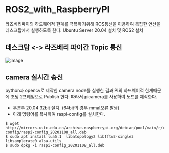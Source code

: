 # ROS2_with_RaspberryPI

라즈베리파이의 하드웨어적 한계를 극복하기위해 ROS통신을 이용하여 복잡한 연산을 데스크탑에서 실행하도록 한다.
Ubuntu Server 20.04 설치 및 ROS2 설치

## 데스크탑 <-> 라즈베리 파이간 Topic 통신
![image](https://user-images.githubusercontent.com/80799025/189473484-649adf2d-2f66-40dc-bb62-135cd196317a.png)


## camera 실시간 송신
python과 opencv로 제작한 camera node를 실행한 결과 PI의 하드웨어적 한계때문에 초당 2프레임으로 Publish 한다.
따라서 picamera를 사용하여 노드를 제작한다.

-  우분투 20.04 32bit 설치. (64bit의 경우 mmal오류 발생)
-  아래 명령어를 복사하여 raspi-config를 설치한다.
```
$ wget http://mirrors.ustc.edu.cn/archive.raspberrypi.org/debian/pool/main/r/raspi-config/raspi-config_20201108_all.deb
$ sudo apt install lua5.1  libatopology2 libfftw3-single3 libsamplerate0 alsa-utils
$ sudo dpkg -i raspi-config_20201108_all.deb
```

